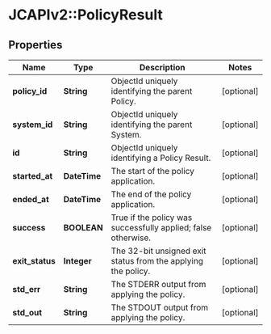 # JCAPIv2::PolicyResult

## Properties
Name | Type | Description | Notes
------------ | ------------- | ------------- | -------------
**policy_id** | **String** | ObjectId uniquely identifying the parent Policy. | [optional] 
**system_id** | **String** | ObjectId uniquely identifying the parent System. | [optional] 
**id** | **String** | ObjectId uniquely identifying a Policy Result. | [optional] 
**started_at** | **DateTime** | The start of the policy application. | [optional] 
**ended_at** | **DateTime** | The end of the policy application. | [optional] 
**success** | **BOOLEAN** | True if the policy was successfully applied; false otherwise. | [optional] 
**exit_status** | **Integer** | The 32-bit unsigned exit status from the applying the policy. | [optional] 
**std_err** | **String** | The STDERR output from applying the policy. | [optional] 
**std_out** | **String** | The STDOUT output from applying the policy. | [optional] 



